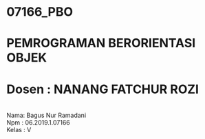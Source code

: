 # 07166_PBO
# PEMROGRAMAN BERORIENTASI OBJEK
# Dosen : NANANG FATCHUR ROZI
 </br>Nama: Bagus Nur Ramadani</br>
 Npm : 06.2019.1.07166</br>
 Kelas : V</br>
